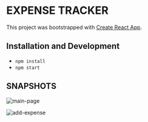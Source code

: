 # EXPENSE TRACKER
This project was bootstrapped with [Create React App](https://github.com/facebook/create-react-app).

Installation and Development
----------------
- `npm install` 
- `npm start`


SNAPSHOTS
------------
![main-page](https://user-images.githubusercontent.com/88843413/138511236-d8851f0f-58eb-4af9-94ad-551743a588b6.png)

![add-expense](https://user-images.githubusercontent.com/88843413/138511290-6a530697-957e-46d4-a8f4-115cdd5ef40c.png)


